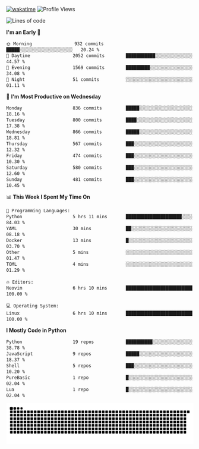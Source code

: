 [![wakatime](https://wakatime.com/badge/user/b920b284-3cde-4cd4-b72e-f7f22d050b16.svg)](https://wakatime.com/@b920b284-3cde-4cd4-b72e-f7f22d050b16)
![Profile Views](http://img.shields.io/badge/Profile%20Views-4586-blue)
<!--START_SECTION:waka-->
![Lines of code](https://img.shields.io/badge/From%20Hello%20World%20I%27ve%20Written-6.4%20million%20lines%20of%20code-blue)

**I'm an Early 🐤** 

```text
🌞 Morning                932 commits         █████░░░░░░░░░░░░░░░░░░░░   20.24 % 
🌆 Daytime                2052 commits        ███████████░░░░░░░░░░░░░░   44.57 % 
🌃 Evening                1569 commits        █████████░░░░░░░░░░░░░░░░   34.08 % 
🌙 Night                  51 commits          ░░░░░░░░░░░░░░░░░░░░░░░░░   01.11 % 
```
📅 **I'm Most Productive on Wednesday** 

```text
Monday                   836 commits         █████░░░░░░░░░░░░░░░░░░░░   18.16 % 
Tuesday                  800 commits         ████░░░░░░░░░░░░░░░░░░░░░   17.38 % 
Wednesday                866 commits         █████░░░░░░░░░░░░░░░░░░░░   18.81 % 
Thursday                 567 commits         ███░░░░░░░░░░░░░░░░░░░░░░   12.32 % 
Friday                   474 commits         ███░░░░░░░░░░░░░░░░░░░░░░   10.30 % 
Saturday                 580 commits         ███░░░░░░░░░░░░░░░░░░░░░░   12.60 % 
Sunday                   481 commits         ███░░░░░░░░░░░░░░░░░░░░░░   10.45 % 
```


📊 **This Week I Spent My Time On** 

```text
💬 Programming Languages: 
Python                   5 hrs 11 mins       █████████████████████░░░░   84.03 % 
YAML                     30 mins             ██░░░░░░░░░░░░░░░░░░░░░░░   08.18 % 
Docker                   13 mins             █░░░░░░░░░░░░░░░░░░░░░░░░   03.70 % 
Other                    5 mins              ░░░░░░░░░░░░░░░░░░░░░░░░░   01.47 % 
TOML                     4 mins              ░░░░░░░░░░░░░░░░░░░░░░░░░   01.29 % 

🔥 Editors: 
Neovim                   6 hrs 10 mins       █████████████████████████   100.00 % 

💻 Operating System: 
Linux                    6 hrs 10 mins       █████████████████████████   100.00 % 
```

**I Mostly Code in Python** 

```text
Python                   19 repos            ██████████░░░░░░░░░░░░░░░   38.78 % 
JavaScript               9 repos             █████░░░░░░░░░░░░░░░░░░░░   18.37 % 
Shell                    5 repos             ███░░░░░░░░░░░░░░░░░░░░░░   10.20 % 
PureBasic                1 repo              █░░░░░░░░░░░░░░░░░░░░░░░░   02.04 % 
Lua                      1 repo              █░░░░░░░░░░░░░░░░░░░░░░░░   02.04 % 
```




<!--END_SECTION:waka-->
![Snake animation](https://raw.githubusercontent.com/timmypidashev/timmypidashev/main/commits.svg)
